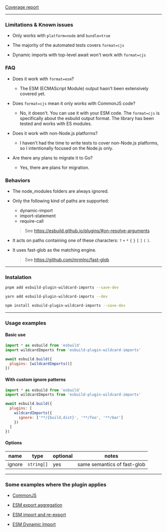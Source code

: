 <a href="./coverage.txt">Coverage report</a>

---

### Limitations & Known issues

- Only works with `platform=node` and `bundle=true`

- The majority of the automated tests covers `format=cjs`

- Dynamic imports with top-level await won't work with `format=cjs`

### FAQ

- Does it work with `format=esm`?

  - The ESM (ECMAScript Module) output hasn't been extensively covered yet.

- Does `format=cjs` mean it only works with CommonJS code?

  - No, it doesn't. You can use it with your ESM code. The `format=cjs` is specifically about the esbuild output format. The library has been tested and works with ES modules.

- Does it work with non-Node.js platforms?

  - I haven't had the time to write tests to cover non-Node.js platforms, so I intentionally focused on the Node.js only.

- Are there any plans to migrate it to Go?

  - Yes, there are plans for migration.

### Behaviors

- The node_modules folders are always ignored.

- Only the following kind of paths are supported:

  - dynamic-import
  - import-statement
  - require-call

  > See https://esbuild.github.io/plugins/#on-resolve-arguments

- It acts on paths containing one of these characters: `?` `+` `*` `{` `}` `[` `]` `(` `)`.

- It uses fast-glob as the matching engine.

  > See https://github.com/mrmlnc/fast-glob

---

### Instalation

```bash
pnpm add esbuild-plugin-wildcard-imports --save-dev
```

```bash
yarn add esbuild-plugin-wildcard-imports --dev
```

```bash
npm install esbuild-plugin-wildcard-imports --save-dev
```

---

### Usage examples

#### Basic use

```javascript
import * as esbuild from 'esbuild'
import wildcardImports from 'esbuild-plugin-wildcard-imports'

await esbuild.build({
  plugins: [wildcardImports()]
})
```

#### With custom ignore patterns

```javascript
import * as esbuild from 'esbuild'
import wildcardImports from 'esbuild-plugin-wildcard-imports'

await esbuild.build({
  plugins: [
    wildcardImports({
      ignore: ['**/{build,dist}', '**/foo', '**/bar']
    })
  ]
})
```

#### Options

| name   | type       | optional | notes                       |
| ------ | ---------- | -------- | --------------------------- |
| ignore | `string[]` | yes      | same semantics of fast-glob |

---

### Some examples where the plugin applies

- <a href="./tests/cjs/require/test.js#L12">CommonJS</a>

- <a href="./tests/cjs/export-aggregation/test.js#L14">ESM export aggregation</a>

- <a href="./tests/cjs/import-re-export/test.js#L12">ESM import and re-export</a>

- <a href="./tests/esm/dynamic-import/fixtures/input.js">ESM Dynamic Import</a>
